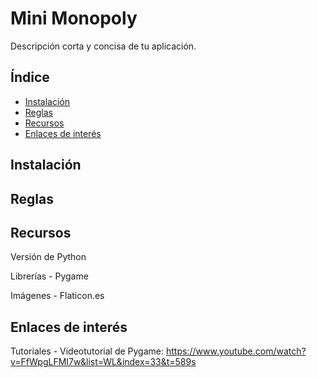 # Mini Monopoly

Descripción corta y concisa de tu aplicación.

## Índice

- [Instalación](#instalación)
- [Reglas](#reglas)
- [Recursos](#recursos)
- [Enlaces de interés](#enlaces)


## Instalación

## Reglas

## Recursos
Versión de Python

Librerías
    - Pygame

Imágenes
    - Flaticon.es

## Enlaces de interés

Tutoriales
    - Videotutorial de Pygame: https://www.youtube.com/watch?v=FfWpgLFMI7w&list=WL&index=33&t=589s
    


